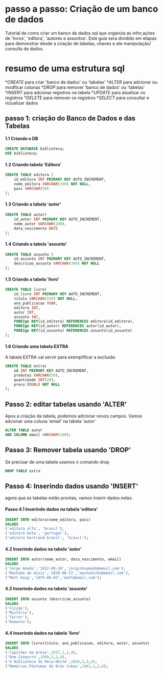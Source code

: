# passo a passo: Criação de um banco de dados
Tutorial de como criar um banco de dados sql que organiza as infor,ações de 'livros', 'editora', 'autores e assuntos'.
Este guia sera dividido em etapas para demonstrar desde a criação de tabelas, chaves e ate manipulação/ consulta de dados.

# resumo de uma estrutura sql
*_CREATE_ para criar 'banco de dados' ou 'tabelas'
*_ALTER_ para adcionar ou modficar colunas 
*_DROP_ para remover 'banco de dados' ou 'tabelas'
*_INSERT_ para adcionar registros na tabela
*_UPDATE_ para atualizar os registros
*_DELETE_ para remover os registros
*_SELECT_ para consultar e vizualizar dados

## passo 1: criação do Banco de Dados e das Tabelas
#### 1.1 Criando o DB


```sql
CREATE DATABASE biblioteca;
USE biblioteca;
```
#### 1.2 Criando tabela 'Editora'


```sql
CREATE TABLE editora (
    id_editora INT PRIMARY KEY AUTO_INCREMENT,
    nome_editora VARCHAR(100) NOT NULL,
    pais VARCHAR(50)
);
```
#### 1.3 Criando a tabela 'autor'

```sql
CREATE TABLE autor(
    id_autor INT PRIMARY KEY AUTO_INCREMENT,
    nome_autor VARCHAR(200),
    data_nascimento DATE
);
```


#### 1.4 Criando a tabela 'assunto'

```sql
CREATE TABLE assunto (
    id_assunto INT PRIMARY KEY AUTO_INCREMENT,
    descricao_assunto VARCHAR(300) NOT NULL
);
```
#### 1.5 Criando a tabela 'livro'

```sql
CREATE TABLE livro(
    id_livro INT PRIMARY KEY AUTO_INCREMENT,
    titulo VARCHAR(150) NOT NULL,
    ano_publicacao YEAR,
    editora INT,
    autor INT,
    assunto INT,
    FOREIgn KEY(id_editora) REFERENCES editora(id_editora),
    FOREIgn KEY(id_autor) REFERENCES autor(id_autor),
    FOREIgn KEY(id_assunto) REFERENCES assunto(id_assunto)
);
```


#### 1.6 Criando uma tabela EXTRA
A tabela EXTRA vai servir para exemplificar a exclusão

```sql
CREATE TABLE extra(
    id INT PRIMARY KEY AUTO_INCREMENT,
    produtos VARCHAR(50),
    quantidade INT(20),
    preco DOUBLE NOT NULL
);
```



## Passo 2: editar tabelas usando 'ALTER'
Apos a criação da tabela, podemos adcionar novos campos. Vamos adcionar uma coluna 'email' na tabela 'autor'

```sql
ALTER TABLE autor
ADD COLUMN email VARCHAR(100);
```


## Passo 3: Remover tabela usando 'DROP'
Se precisar de uma tabela usamos o comando drop


```sql
DROP TABLE extra
```


## Passo 4: Inserindo dados usando 'INSERT'
agora que as tabelas estão prontas, vamos inserir dados nelas.

#### Passo 4.1 Inserindo dados na tabela 'editora'
```sql
INSERT INTO editora(nome_editora, pais)
VALUES
('editora alfa', 'brasil'),
('editora beta', 'portugal'),
('editora bertrand brasil', 'brasil');
```


#### 4.2 Inserindo dados na tabela 'autor'
```sql
INSERT INTO autor(nome_autor, data_nascimento, email)
VALUES 
('Jorge Amado','1912-08-10','jorginhoamado@email.com'),
('Machado de Assis','1839-06-21','machadinho@email.com'),
('Matt Haig','1975-06-03','matt@email.com');
```

#### 4.3 Inserindo dados na tabela 'assunto'
```sql
INSERT INTO assunto (descricao_assunto)
VALUES
('Ficção'),
('Mistério'),
('Terror'),
('Romance');
```

#### 4.4 Inserindo dados na tabela 'livro'

```sql
INSERT INTO livro(titulo, ano_publicacao, editora, autor, assunto)
VALUES
('Capitães da Areia',1937,1,1,4),
('Dom Casmurro',1899,2,2,4),
('A Biblioteca da Meia-Noite',2020,3,3,2),
('Memórias Póstumas de Brás Cubas',1881,1,2,4);
```

